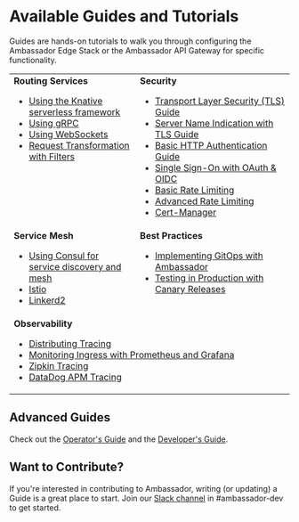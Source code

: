 # Available Guides and Tutorials

Guides are hands-on tutorials to walk you through configuring the Ambassador Edge Stack or the Ambassador API Gateway for specific functionality.

<table style="margin-top:1em;margin-bottom:1em">
<tr>
 <td style="vertical-align:top;width:45%;">
  <strong>Routing Services</strong>
 <ul>
  <li><a href="../../user-guide/knative">Using the Knative serverless framework</a></li>
  <li><a href="../../user-guide/grpc">Using gRPC</a></li>
  <li><a href="../../user-guide/websockets-ambassador">Using WebSockets</a></li>
  <li><a href="filter-dev-guide">Request Transformation with Filters</a></li>
 </ul>
 </td>
 <td style="vertical-align:top;width:55%;">
  <strong>Security</strong>
 <ul>
  <li><a href="../../user-guide/tls-termination">Transport Layer Security (TLS) Guide</a></li>
  <li><a href="../../user-guide/sni">Server Name Indication with TLS Guide</a></li>
  <li><a href="../../user-guide/auth-tutorial">Basic HTTP Authentication Guide</a></li>
  <li><a href="../../user-guide/oauth-oidc-auth">Single Sign-On with OAuth & OIDC</a></li>
  <li><a href="../../user-guide/rate-limiting-tutorial">Basic Rate Limiting</a></li>
  <li><a href="../../user-guide/advanced-rate-limiting">Advanced Rate Limiting</a></li>
  <li><a href="../../user-guide/cert-manager">Cert-Manager</a></li>
 </ul>
 </td>
</tr>
<tr>
 <td style="vertical-align:top;width:45%;">
  <strong>Service Mesh</strong>
  <ul>
   <li><a href="../../user-guide/consul">Using Consul for service discovery and mesh</a></li>
   <li><a href="../../user-guide/with-istio">Istio</a></li>
   <li><a href="../../user-guide/linkerd2">Linkerd2</a></li>
  </ul>
 </td>
 <td style="vertical-align:top;width:55%;">
  <strong>Best Practices</strong>
  <ul>
   <li><a href="../../user-guide/gitops-ambassador">Implementing GitOps with Ambassador</a></li>
   <li><a href="../dev-guide/canary-release-concepts">Testing in Production with Canary Releases</a></li>
  </ul>
 </td>
</tr>
<tr>
 <td style="vertical-align:top;" colspan="2">
  <strong>Observability</strong>
  <ul>
   <li><a href="../../user-guide/tracing-tutorial">Distributing Tracing</a></li>
   <li><a href="../../user-guide/monitoring">Monitoring Ingress with Prometheus and Grafana</a></li>
   <li><a href="../../user-guide/tracing-tutorial-zipkin">Zipkin Tracing</a></li>
   <li><a href="../../user-guide/tracing-tutorial-datadog"> DataDog APM Tracing</a></li>
  </ul>
  </td>
</tr>
</table>

## Advanced Guides

Check out the [Operator's Guide](../../user-guide/operators) and the [Developer's Guide](../../user-guide/developers).

## Want to Contribute?

If you're interested in contributing to Ambassador, writing (or updating) a Guide is a great place to start. Join our [Slack channel](https://d6e.co/slack) in #ambassador-dev to get started.
